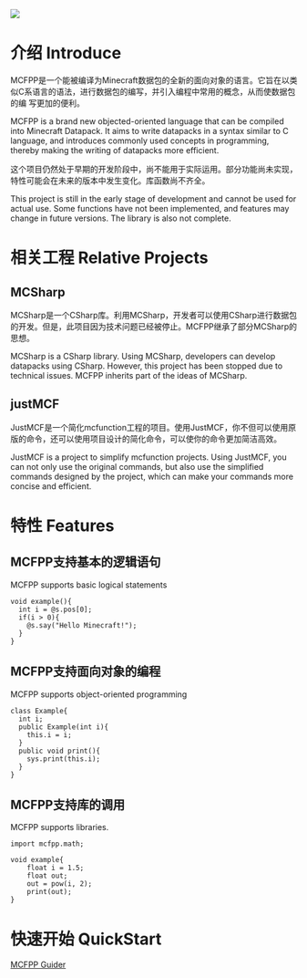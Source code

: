 ![](https://user-images.githubusercontent.com/90548686/236462051-b901f99c-bdef-435c-8ca2-0dda37b25285.png)
# 介绍 Introduce
MCFPP是一个能被编译为Minecraft数据包的全新的面向对象的语言。它旨在以类似C系语言的语法，进行数据包的编写，并引入编程中常用的概念，从而使数据包的编 写更加的便利。

MCFPP is a brand new objected-oriented language that can be compiled into Minecraft Datapack. It aims to write datapacks in a syntax similar to C language, and introduces commonly used concepts in programming, thereby making the writing of datapacks more efficient.

这个项目仍然处于早期的开发阶段中，尚不能用于实际运用。部分功能尚未实现，特性可能会在未来的版本中发生变化。库函数尚不齐全。

This project is still in the early stage of development and cannot be used for actual use. Some functions have not been implemented, and features may change in future versions. The library is also not complete.

# 相关工程 Relative Projects
## MCSharp

MCSharp是一个CSharp库。利用MCSharp，开发者可以使用CSharp进行数据包的开发。但是，此项目因为技术问题已经被停止。MCFPP继承了部分MCSharp的思想。

MCSharp is a CSharp library. Using MCSharp, developers can develop datapacks using CSharp. However, this project has been stopped due to technical issues. MCFPP inherits part of the ideas of MCSharp.

## justMCF

JustMCF是一个简化mcfunction工程的项目。使用JustMCF，你不但可以使用原版的命令，还可以使用项目设计的简化命令，可以使你的命令更加简洁高效。

JustMCF is a project to simplify mcfunction projects. Using JustMCF, you can not only use the original commands, but also use the simplified commands designed by the project, which can make your commands more concise and efficient.

# 特性 Features
## MCFPP支持基本的逻辑语句
MCFPP supports basic logical statements
```
void example(){
  int i = @s.pos[0];
  if(i > 0){
    @s.say("Hello Minecraft!");
  }
}
```
## MCFPP支持面向对象的编程
MCFPP supports object-oriented programming
```
class Example{
  int i;
  public Example(int i){
    this.i = i;
  }
  public void print(){
    sys.print(this.i);
  }
}
```
## MCFPP支持库的调用
MCFPP supports libraries. 
```
import mcfpp.math;

void example{
    float i = 1.5;
    float out;
    out = pow(i, 2);
    print(out);
}
```
# 快速开始 QuickStart
[MCFPP Guider](http://alumopper.top:8001/quickstart)
